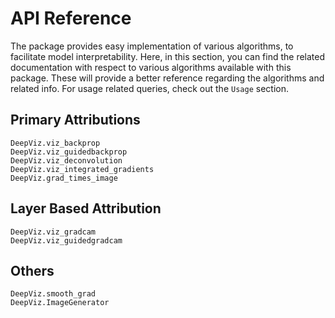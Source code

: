 # API Reference

The package provides easy implementation of various algorithms, to facilitate model interpretability. Here, in this section, you can find the related documentation with respect to various algorithms available with this package. These will provide a better reference regarding the algorithms and related info. For usage related queries, check out the `Usage` section.

## Primary Attributions

```@docs
DeepViz.viz_backprop
DeepViz.viz_guidedbackprop
DeepViz.viz_deconvolution
DeepViz.viz_integrated_gradients
DeepViz.grad_times_image
```

## Layer Based Attribution

```@docs
DeepViz.viz_gradcam
DeepViz.viz_guidedgradcam
```

## Others

```@docs
DeepViz.smooth_grad
DeepViz.ImageGenerator
```
